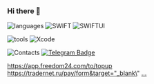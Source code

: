 ### Hi there 👋

![languages](https://img.shields.io/static/v1?label=&message=languages:&color=111&style=flat-square)
![SWIFT](https://img.shields.io/badge/Swift-%23000000?style=flat&logo=SWIFT&logoColor=#FFFFFF)
![SWIFTUI](https://img.shields.io/badge/SwiftUI-%23000000?style=flat&logo=SWIFT&logoColor=#FFFFFF)

![tools](https://img.shields.io/static/v1?label=&message=tools:&color=111&style=flat-square)
![Xcode](https://img.shields.io/badge/Xcode-%23000000?style=flat&logo=Xcode&logoColor=##147EFB)

![Contacts](https://img.shields.io/static/v1?label=&message=contacts:&color=111&style=flat-square)
<a href="https://t.me/VladBon"><img src="https://img.shields.io/badge/-telegram-blue?style=plastic&amp;labelColor=blue&amp;logo=Telegram&amp;link=https://t.me/VladBon" alt="Telegram Badge"></a>

https://app.freedom24.com/to/topup
https://tradernet.ru/pay/form&target="_blank\"
<a href="https://tradernet.ru/pay/form">...</a>

<!--
**freddiebo/freddiebo** is a ✨ _special_ ✨ repository because its `README.md` (this file) appears on your GitHub profile.

Here are some ideas to get you started:

- 🔭 I’m currently working on ...
- 🌱 I’m currently learning ...
- 👯 I’m looking to collaborate on ...
- 🤔 I’m looking for help with ...
- 💬 Ask me about ...
- 📫 How to reach me: ...
- 😄 Pronouns: ...
- ⚡ Fun fact: ...

<p align="left">
<a href="">
<img src="https://readme-components.vercel.app/api?component=experience&company=freshworks&role=iOS%20Developer%20&location=Moscow&fill=linear-gradient%2862deg%2C%20%238EC5FC%200%25%2C%20%23E0C3FC%20100%25%29%3B%0A">
</a>
-->
